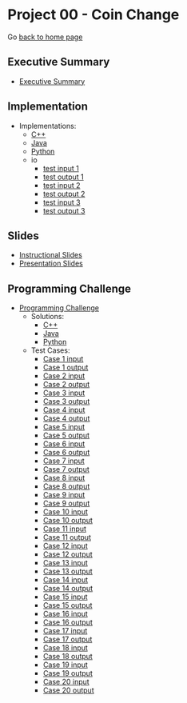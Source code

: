 Project 00 - Coin Change
===============================

Go [back to home page](../../index.html)

<a name="overview"></a>Executive Summary
---------------------------------------

- [Executive Summary](./executiveSummary.pdf)

<a name="overview"></a>Implementation
---------------------------------------

- Implementations:
	- [C++](./implementation/burrowWheeler.cpp)
	- [Java](./implementation/burrowsWheeler.java)
	- [Python](./implementation/burrowsWheeler.py)
	- io
		- [test input 1](./implementation/io/sample.in.1)
		- [test output 1](./implementation/io/sample.out.1)
        - [test input 2](./implementation/io/sample.in.2)
		- [test output 2](./implementation/io/sample.out.2)
        - [test input 3](./implementation/io/sample.in.3)
		- [test output 3](./implementation/io/sample.out.3)

<a name="overview"></a>Slides
---------------------------------------

- [Instructional Slides](./slides/lecture_BurrowsWheelerTransform.pptx.pptx)
- [Presentation Slides](./slides/presentation_BurrowsWheelerTransform.pptx.pptx)


<a name="overview"></a>Programming Challenge
---------------------------------------

- [Programming Challenge](./programmingChallenge/problemStatement.pdf)
	- Solutions:
		- [C++](./programmingChallenge/solutions/pcSol_cpp.cpp)
		- [Java](./programmingChallenge/solutions/pcSol_java.java)
		- [Python](./programmingChallenge/solutions/pcSol_python.py)
	- Test Cases:
        - [Case 1 input](./programmingChallenge/io/1.in)
        - [Case 1 output](./programmingChallenge/io/1.out)
        - [Case 2 input](./programmingChallenge/io/2.in)
        - [Case 2 output](./programmingChallenge/io/2.out)
        - [Case 3 input](./programmingChallenge/io/3.in)
        - [Case 3 output](./programmingChallenge/io/3.out)
        - [Case 4 input](./programmingChallenge/io/4.in)
        - [Case 4 output](./programmingChallenge/io/4.out)
        - [Case 5 input](./programmingChallenge/io/5.in)
        - [Case 5 output](./programmingChallenge/io/5.out)
        - [Case 6 input](./programmingChallenge/io/6.in)
        - [Case 6 output](./programmingChallenge/io/6.out)
        - [Case 7 input](./programmingChallenge/io/7.in)
        - [Case 7 output](./programmingChallenge/io/7.out)
        - [Case 8 input](./programmingChallenge/io/8.in)
        - [Case 8 output](./programmingChallenge/io/8.out)
        - [Case 9 input](./programmingChallenge/io/9.in)
        - [Case 9 output](./programmingChallenge/io/9.out)
        - [Case 10 input](./programmingChallenge/io/10.in)
        - [Case 10 output](./programmingChallenge/io/10.out)
        - [Case 11 input](./programmingChallenge/io/11.in)
        - [Case 11 output](./programmingChallenge/io/11.out)
        - [Case 12 input](./programmingChallenge/io/12.in)
        - [Case 12 output](./programmingChallenge/io/12.out)
        - [Case 13 input](./programmingChallenge/io/13.in)
        - [Case 13 output](./programmingChallenge/io/13.out)
        - [Case 14 input](./programmingChallenge/io/14.in)
        - [Case 14 output](./programmingChallenge/io/14.out)
        - [Case 15 input](./programmingChallenge/io/15.in)
        - [Case 15 output](./programmingChallenge/io/15.out)
        - [Case 16 input](./programmingChallenge/io/16.in)
        - [Case 16 output](./programmingChallenge/io/16.out)
        - [Case 17 input](./programmingChallenge/io/17.in)
        - [Case 17 output](./programmingChallenge/io/17.out)
        - [Case 18 input](./programmingChallenge/io/18.in)
        - [Case 18 output](./programmingChallenge/io/18.out)
        - [Case 19 input](./programmingChallenge/io/19.in)
        - [Case 19 output](./programmingChallenge/io/19.out)
        - [Case 20 input](./programmingChallenge/io/20.in)
        - [Case 20 output](./programmingChallenge/io/20.out)
